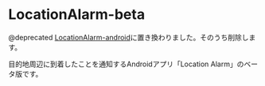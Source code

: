 LocationAlarm-beta
==================

@deprecated [LocationAlarm-android](https://github.com/tomoyorn/LocationAlarm-android)に置き換わりました。そのうち削除します。

目的地周辺に到着したことを通知するAndroidアプリ「Location Alarm」のベータ版です。
